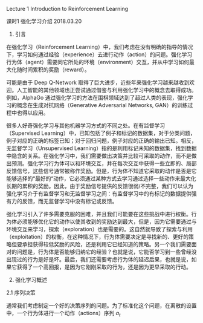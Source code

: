 Lecture 1 Introduction to Reinforcement Learning

课时1 强化学习介绍 2018.03.20

1. 引言

在强化学习（Reinforcement Learning）中，我们考虑在没有明确的指导的情况下，学习如何通过经验（experience）去进行动作（action）的问题。强化学习行为体（agent）需要同它所处的环境（environment）交互，并从中学习如何最大化随时间累积的奖励（reward）。

可能是由于 Deep Q-Network 取得了巨大进步，近些年来强化学习越来越收到欢迎。人工智能的其他领域也正尝试通过借鉴与利用强化学习中的概念去取得成功。例如，AlphaGo 通过强化学习的方法在围棋领域达到了超过人类的表现，强化学习的概念在生成对抗网络（Generative Adversarial Networks, GAN）的训练过程中也得以应用。

很多人好奇强化学习与其他机器学习方式的不同之处。在有监督学习（Supervised Learning）中，已知包括了例子和标记的数据集，对于分类问题，例子对应的正确的标签已知；对于回归问题，例子对应的正确的输出已知。相反，无监督学习（Unsupervised Learning）指的是利用标记未知的数据集，找到数据中隐含的关系。在强化学习中，我们需要做出决策并比较可采取的动作，而不是做出预测。强化学习行为体可以和环境交互，并在每次交互中获得一些立即的、局部反馈信号，这些信号通常被称作奖励。但是，行为体不知道它采取的动作是否是它能够选择的“最好的“动作，它必须通过某种方式去学习通过选择一些动作来最大化长期的累积的奖励。因此，由于奖励信号提供的反馈很弱/不完整，我们可以认为强化学习介于有监督学习和无监督学习之间：有监督学习中的有标记的数据提供强有力的反馈，而无监督学习中没有标记或反馈。

强化学习引入了许多需要克服的困难，并且我们可能要在这些挑战中进行权衡。行为体必须能够优化它的动作以使其收到的奖励达到最大，但是，因为它需要通过与环境交互来学习，探索（exploration）也是需要的。这自然就导致了探索与利用（exploitation）的权衡，在这种情况下，行为体需要决定是寻找新的、更好的策略但要承担获得较低奖励的风险，还是利用它已经知道的策略。另一个我们需要面对的问题是，行为体是否能够归纳它的经验？也就是说，它能否学习到一些曾经没出现过的行为是好是坏。最后，我们还需要考虑行为体的延迟后果，也就是说，如果它获得了一个高回报，是因为它刚刚采取的行为，还是因为更早采取的行动。

2. 强化学习概述

2.1 序列决策

通常我们考虑制定一个好的决策序列的问题。为了标准化这个问题，在离散的设置中，一个行为体进行一个动作（actions）序列 ${{a_t}}$